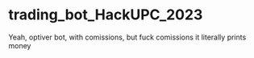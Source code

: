 # trading_bot_HackUPC_2023
Yeah, optiver bot, with comissions, but fuck comissions it literally prints money

